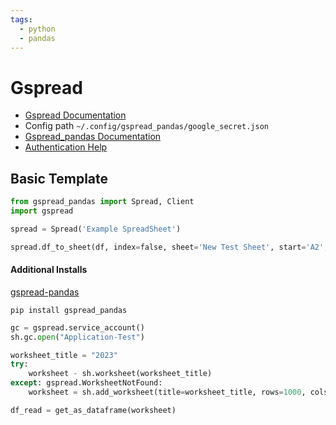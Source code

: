 ```yaml
---
tags:
  - python
  - pandas
---
```


# Gspread
- [Gspread Documentation](https://docs.gspread.org/en/latest/oauth2.html)
- Config path <code>~/.config/gspread_pandas/google_secret.json</code>
- [Gspread_pandas Documentation](https://gspread-pandas.readthedocs.io/en/latest/index.html)
- [Authentication Help](https://stackoverflow.com/questions/38949318/google-sheets-api-returns-the-caller-does-not-have-permission-when-using-serve)

## Basic Template
```Python
from gspread_pandas import Spread, Client
import gspread

spread = Spread('Example SpreadSheet')

spread.df_to_sheet(df, index=false, sheet='New Test Sheet', start='A2', replace='True')
```
#### Additional Installs
[gspread-pandas](https://github.com/aiguofer/gspread-pandas)
```Shell
pip install gspread_pandas
```

```Python
gc = gspread.service_account()
sh.gc.open("Application-Test")

worksheet_title = "2023"
try:
	worksheet - sh.worksheet(worksheet_title)
except: gspread.WorksheetNotFound:
	worksheet = sh.add_worksheet(title=worksheet_title, rows=1000, cols=1000)

df_read = get_as_dataframe(worksheet)
```